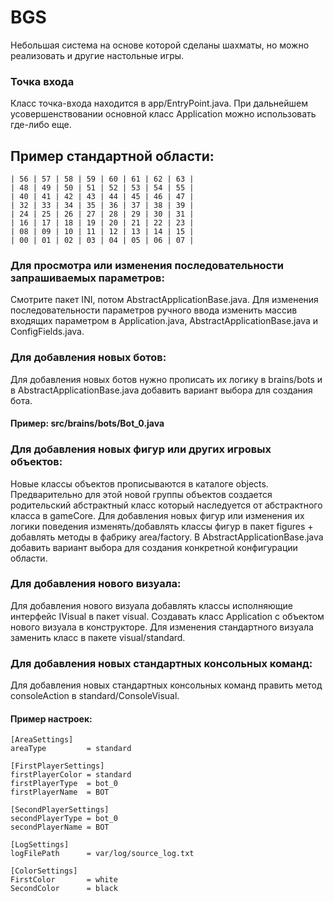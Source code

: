  # BGS
 Небольшая система на основе которой сделаны шахматы, но можно реализовать и другие настольные игры.

 ### Точка входа
 Класс точка-входа находится в app/EntryPoint.java. При дальнейшем усовершенствовании основной класс Application можно использовать где-либо еще. 

 ## Пример стандартной области:
        
    | 56 | 57 | 58 | 59 | 60 | 61 | 62 | 63 |
    | 48 | 49 | 50 | 51 | 52 | 53 | 54 | 55 |
    | 40 | 41 | 42 | 43 | 44 | 45 | 46 | 47 |
    | 32 | 33 | 34 | 35 | 36 | 37 | 38 | 39 |
    | 24 | 25 | 26 | 27 | 28 | 29 | 30 | 31 |
    | 16 | 17 | 18 | 19 | 20 | 21 | 22 | 23 |
    | 08 | 09 | 10 | 11 | 12 | 13 | 14 | 15 |
    | 00 | 01 | 02 | 03 | 04 | 05 | 06 | 07 |

 ### Для просмотра или изменения последовательности запрашиваемых параметров:
 Смотрите пакет INI, потом AbstractApplicationBase.java.
 Для изменения последовательности параметров ручного ввода изменить массив входящих 
 параметром в Application.java, AbstractApplicationBase.java и ConfigFields.java. 

 ### Для добавления новых ботов: 
 Для добавления новых ботов нужно прописать их логику в brains/bots и 
 в AbstractApplicationBase.java добавить вариант выбора для создания бота.
 
 #### Пример: src/brains/bots/Bot_0.java

 ### Для добавления новых фигур или других игровых объектов:
 Новые классы объектов прописываются в каталоге objects. Предварительно для этой новой группы объектов создается родительский абстрактный класс который наследуется от aбстрактного класса в gameCore.
 Для добавления новых фигур или изменения их логики поведения
 изменять/добавлять классы фигур в пакет figures + добавлять методы
 в фабрику area/factory. В AbstractApplicationBase.java добавить вариант выбора для 
 создания конкретной конфигурации области.

 ### Для добавления нового визуала:
  Для добавления нового визуала добавлять классы исполняющие интерфейс IVisual в пакет visual. Создавать класс 
  Application с объектом нового визуала в конструкторе.
  Для изменения стандартного визуала заменить класс в пакете visual/standard. 

 ### Для добавления новых стандартных консольных команд:
  Для добавления новых стандартных консольных команд править метод consoleAction в standard/ConsoleVisual. 
   
 #### Пример настроек:
 
    [AreaSettings]
    areaType         = standard
    
    [FirstPlayerSettings]
    firstPlayerColor = standard
    firstPlayerType  = bot_0
    firstPlayerName  = BOT
    
    [SecondPlayerSettings]
    secondPlayerType = bot_0
    secondPlayerName = BOT
    
    [LogSettings]
    logFilePath      = var/log/source_log.txt
    
    [ColorSettings]
    FirstColor       = white
    SecondColor      = black
